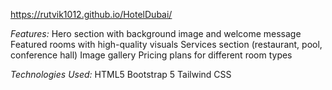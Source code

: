 https://rutvik1012.github.io/HotelDubai/

*Features:*
Hero section with background image and welcome message
Featured rooms with high-quality visuals
Services section (restaurant, pool, conference hall)
Image gallery
Pricing plans for different room types

*Technologies Used:*
HTML5
Bootstrap 5
Tailwind CSS
